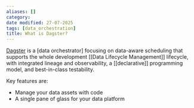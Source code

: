 ```yaml
---
aliases: []
category:
date modified: 27-07-2025
tags: [data_orchestration]
title: What is Dagster?
---
```

[Dagster](https://dagster.io/) is a [data orchestrator] focusing on data-aware scheduling that supports the whole development [[Data Lifecycle Management]] lifecycle, with integrated lineage and observability, a [[declarative]] programming model, and best-in-class testability.

Key features are: 
- Manage your data assets with code
- A single pane of glass for your data platform 